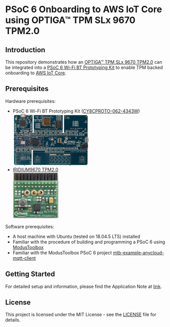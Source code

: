# PSoC 6 Onboarding to AWS IoT Core using OPTIGA™ TPM SLx 9670 TPM2.0

## Introduction

This repository demonstrates how an [OPTIGA™ TPM SLx 9670 TPM2.0](https://www.infineon.com/cms/en/product/security-smart-card-solutions/optiga-embedded-security-solutions/optiga-tpm/) can be integrated into a [PSoC 6 Wi-Fi BT Prototyping Kit](https://www.cypress.com/documentation/development-kitsboards/psoc-6-wi-fi-bt-prototyping-kit-cy8cproto-062-4343w) to enable TPM backed onboarding to [AWS IoT Core](https://aws.amazon.com/iot-core/).

## Prerequisites

Hardware prerequisites:
- PSoC 6 Wi-Fi BT Prototyping Kit ([CY8CPROTO-062-4343W](https://www.cypress.com/documentation/development-kitsboards/psoc-6-wi-fi-bt-prototyping-kit-cy8cproto-062-4343w))\
  <img src="https://github.com/Infineon/psoc6-aws-iot-optiga-tpm/raw/master/media/CY8CPROTO-062-4343W.png" width="50%">
- [IRIDIUM9670 TPM2.0](https://www.infineon.com/cms/en/product/evaluation-boards/iridium9670-tpm2.0-linux/)\
  <img src="https://github.com/Infineon/psoc6-aws-iot-optiga-tpm/raw/master/media/IRIDIUM9670-TPM2.png" width="30%">

Software prerequisites:
- A host machine with Ubuntu (tested on 18.04.5 LTS) installed
- Familiar with the procedure of building and programming a PSoC 6 using [ModusToolbox](https://www.cypress.com/documentation/application-notes/an228571-getting-started-psoc-6-mcu-modustoolbox)
- Familiar with the ModusToolbox PSoC 6 project [mtb-example-anycloud-mqtt-client](https://github.com/cypresssemiconductorco/mtb-example-anycloud-mqtt-client)

## Getting Started

For detailed setup and information, please find the Application Note at [link](https://github.com/Infineon/psoc6-aws-iot-optiga-tpm/raw/master/documents/tpm-appnote-psoc6-aws-iot.pdf).

## License
This project is licensed under the MIT License - see the [LICENSE](LICENSE) file for details.
